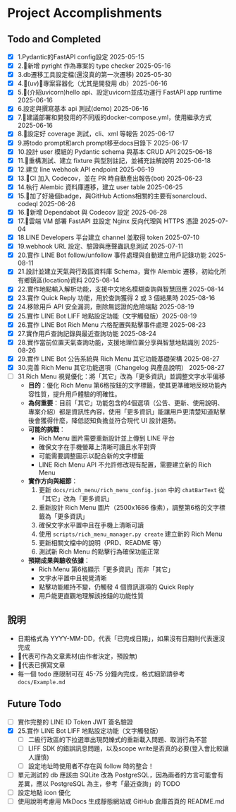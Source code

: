 # Project Accomplishments

## Todo and Completed
- [x] 1.Pydantic的FastAPI config設定 2025-05-15
- [x] 2.🧃新增 pyright 作為專案的 type checker 2025-05-16
- [x] 3.db遷移工具設定檔(還沒真的第一次遷移) 2025-05-30
- [x] 4.🧃(uv)🍎專案容器化（尤其是開發用 db）2025-06-16
- [x] 5.🍎(介紹uvicorn)hello api、設定uvicorn並成功運行 FastAPI app runtime 2025-06-16
- [x] 6.設定與撰寫基本 api 測試(demo) 2025-06-16
- [x] 7.🍎建議部署和開發用的不同版的docker-compose.yml，使用繼承方式 2025-06-16
- [x] 8.🍎設定好 coverage 測試，cli、xml 等報告 2025-06-17
- [x] 9.將todo prompt和arch prompt移至docs目錄下 2025-06-17
- [x] 10.設計 user 模組的 Pydantic schema 與基本 CRUD API 2025-06-18
- [x] 11.🍎重構測試、建立 fixture 與型別註記，並補充註解說明 2025-06-18
- [x] 12.建立 line webhook API endpoint 2025-06-19
- [x] 13.🍎CI 加入 Codecov，並在 PR 時自動產出報告(bot) 2025-06-23
- [x] 14.執行 Alembic 資料庫遷移，建立 user table 2025-06-25
- [x] 15.🍎加了好幾個badge，與GitHub Actions相關的主要有sonarcloud、codeql 2025-06-26
- [x] 16.🍎新增 Dependabot 與 Codecov 設定 2025-06-28
- [x] 17.🍎雲端 VM 部署 FastAPI 並設定 Nginx 反向代理與 HTTPS 憑證 2025-07-04
- [x] 18.LINE Developers 平台建立 channel 並取得 token 2025-07-10
- [x] 19.webhook URL 設定、驗證與應聲蟲訊息測試 2025-07-11
- [x] 20.實作 LINE Bot follow/unfollow 事件處理與自動建立用戶記錄功能 2025-08-11
- [x] 21.設計並建立天氣與行政區資料庫 Schema，實作 Alembic 遷移，初始化所有鄉鎮區(location)資料 2025-08-14
- [x] 22.實作地點輸入解析功能，支援中文地名模糊查詢與智慧回應 2025-08-14
- [x] 23.實作 Quick Reply 功能，用於查詢獲得 2 或 3 個結果時 2025-08-16
- [x] 24.移除用戶 API 安全漏洞，刪除無認證的危險端點 2025-08-19
- [x] 25.實作 LINE Bot LIFF 地點設定功能（文字觸發版）2025-08-19
- [x] 26.實作 LINE Bot Rich Menu 六格配置與點擊事件處理 2025-08-23
- [x] 27.實作用戶查詢記錄與最近查詢功能 2025-08-24
- [x] 28.實作當前位置天氣查詢功能，支援地理位置分享與智慧地點識別 2025-08-26
- [x] 29.實作 LINE Bot 公告系統與 Rich Menu 其它功能基礎架構 2025-08-27
- [x] 30.完善 Rich Menu 其它功能選項（Changelog 與產品說明） 2025-08-27
- [ ] 31.Rich Menu 視覺優化：將「其它」改為「更多資訊」並調整文字水平偏移
  - **目的**：優化 Rich Menu 第6格按鈕的文字標籤，使其更準確地反映功能內容性質，提升用戶體驗的明確性。
  - **為何重要**：目前「其它」功能包含的4個選項（公告、更新、使用說明、專案介紹）都是資訊性內容，使用「更多資訊」能讓用戶更清楚知道點擊後會獲得什麼，降低認知負擔並符合現代 UI 設計趨勢。
  - **可能的挑戰**：
    - Rich Menu 圖片需要重新設計並上傳到 LINE 平台
    - 確保文字在手機螢幕上清晰可讀且水平對齊
    - 可能需要調整圖示以配合新的文字標籤
    - LINE Rich Menu API 不允許修改現有配置，需要建立新的 Rich Menu
  - **實作方向與細節**：
    1. 更新 `docs/rich_menu/rich_menu_config.json` 中的 `chatBarText` 從「其它」改為「更多資訊」
    2. 重新設計 Rich Menu 圖片（2500x1686 像素），調整第6格的文字標籤為「更多資訊」
    3. 確保文字水平置中且在手機上清晰可讀
    4. 使用 `scripts/rich_menu_manager.py create` 建立新的 Rich Menu
    5. 更新相關文檔中的說明（PRD、README 等）
    6. 測試新 Rich Menu 的點擊行為確保功能正常
  - **預期成果與驗收依據**：
    - Rich Menu 第6格顯示「更多資訊」而非「其它」
    - 文字水平置中且視覺清晰
    - 點擊功能維持不變，仍觸發 4 個資訊選項的 Quick Reply
    - 用戶能更直觀地理解該按鈕的功能性質

## 說明

- 日期格式為 YYYY-MM-DD，代表「已完成日期」，如果沒有日期則代表還沒完成
- 🍎代表可作為文章素材(由作者決定，預設無)
- 🧃代表已撰寫文章
- 每一個 todo 應限制可在 45-75 分鐘內完成，格式細節請參考 `docs/Example.md`

## Future Todo

- [ ] 實作完整的 LINE ID Token JWT 簽名驗證
- [x] 25.實作 LINE Bot LIFF 地點設定功能（文字觸發版）
  - [ ] 二級行政區的下拉選單出現閃爍式的重新載入問題、取消行為不當
  - [ ] LIFF SDK 的錯誤訊息問題，以及scope write是否真的必要(登入會比較讓人謹慎)
  - [ ] 設定地址時使用者不存在與 follow 時的整合！
- [ ] 單元測試的 db 應該由 SQLite 改為 PostgreSQL，因為兩者的方言可能會有差異，應以 PostgreSQL 為主，參考「最近查詢」的 TODO
- [ ] 設定地點 icon 優化
- [ ] 使用說明考慮用 MkDocs 生成靜態網站或 GitHub 倉庫首頁的 README.md
